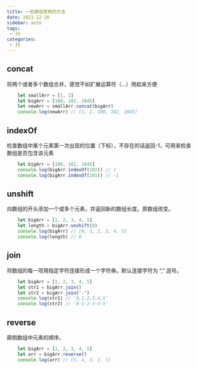 ```yaml
---
title: 一些数组常用的方法
date: 2021-12-26
sidebar: auto
tags: 
 - JS
categories:
 - JS
---
```


## concat
将两个或者多个数组合并，感觉不如扩展运算符（...）用起来方便
```javascript
    let smallArr = [1, 2]
    let bigArr = [100, 102, 1045]
    let newArr = smallArr.concat(bigArr)
    console.log(newArr) // [1, 2, 100, 102, 1045]
```

## indexOf
检查数组中某个元素第一次出现的位置（下标），不存在的话返回-1，可用来检查数组是否包含该元素
```javascript
    let bigArr = [100, 102, 1045]
    console.log(bigArr.indexOf(102)) // 1
    console.log(bigArr.indexOf(101)) // -1
```

## unshift
向数组的开头添加一个或多个元素，并返回新的数组长度。原数组改变。
```javascript
    let bigArr = [1, 2, 3, 4, 5]
    let length = bigArr.unshift(0)
    console.log(bigArr) // [0, 1, 2, 3, 4, 5]
    console.log(length) // 6
```

## join
将数组的每一项用指定字符连接形成一个字符串。默认连接字符为 “,” 逗号。
```javascript
    let bigArr = [1, 2, 3, 4, 5]
    let str1 = bigArr.join()
    let str2 = bigArr.join("-")
    console.log(str1) // '0,1,2,3,4,5'
    console.log(str2) // '0-1-2-3-4-5'
```

## reverse
颠倒数组中元素的顺序。
```javascript
    let bigArr = [1, 2, 3, 4, 5]
    let arr = bigArr.reverse()
    console.log(arr) // [5, 4, 3, 2, 1]
```
